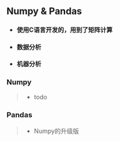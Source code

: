 ## Numpy & Pandas
* #### 使用C语言开发的，用到了矩阵计算
* #### 数据分析
* #### 机器分析
### Numpy
> * todo

### Pandas
> * Numpy的升级版